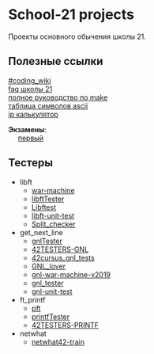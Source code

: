 # School-21 projects
Проекты основного обычения школы 21.

## Полезные ссылки
[#coding_wiki](https://www.notion.so/coding_wiki-1d8b8bc675f5426db90a02dd22324ac8)\
[faq школы 21](https://github.com/daniiomir/faq_for_school_21)\
[полное руководство по make](http://linux.yaroslavl.ru/docs/prog/gnu_make_3-79_russian_manual.html)\
[таблица символов ascii](https://snipp.ru/handbk/table-ascii)\
[ip калькулятор](https://ip-calculator.ru/#!ip=240.19.3.205/12)

**Экзамены**:\
&nbsp;&nbsp;&nbsp;&nbsp;&nbsp;[первый](https://github.com/Glagan/42-exam-rank-02)
## Тестеры
* libft
    * [war-machine](https://github.com/ska42/libft-war-machine)
    * [libftTester](https://github.com/Tripouille/libftTester)
    * [Libftest](https://github.com/jtoty/Libftest)
    * [libft-unit-test](https://github.com/alelievr/libft-unit-test)
    * [Split_checker](https://github.com/Galfyn/Split_checker.git)
* get_next_line
    * [gnlTester](https://github.com/Tripouille/gnlTester)
    * [42TESTERS-GNL](https://github.com/Mazoise/42TESTERS-GNL)
    * [42cursus_gnl_tests](https://github.com/mrjvs/42cursus_gnl_tests)
    * [GNL_lover](https://github.com/charMstr/GNL_lover)
    * [gnl-war-machine-v2019](https://github.com/C4r4c0l3/gnl-war-machine-v2019)
    * [gnl_tester](https://github.com/lgrellie/gnl_tester)
    * [gnl-unit-test](https://github.com/harm-smits/gnl-unit-test)
* ft_printf
    * [pft](https://github.com/gavinfielder/pft)
    * [printfTester](https://github.com/Tripouille/printfTester)
    * [42TESTERS-PRINTF](https://github.com/Mazoise/42TESTERS-PRINTF)
* netwhat
    * [netwhat42-train](https://github.com/adblanc/netwhat42-train)
